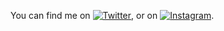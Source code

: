 <!-- Actual text -->

You can find me on [![Twitter][1.2]][1], or on [![Instagram][2.2]][2].

<!-- Icons -->

[1.2]: http://i.imgur.com/wWzX9uB.png
[2.2]: https://imgur.com/a/tHcnPL4

<!-- Links to your social media accounts -->

[1]: https://twitter.com/poot1s
[2]: https://www.instagram.com/poot1s
